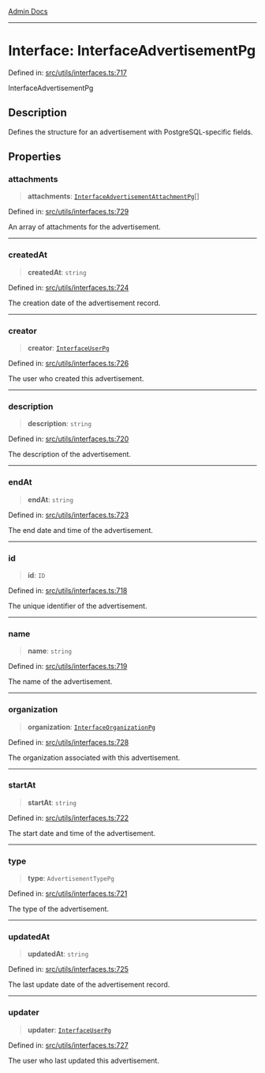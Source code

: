 [Admin Docs](/)

***

# Interface: InterfaceAdvertisementPg

Defined in: [src/utils/interfaces.ts:717](https://github.com/PalisadoesFoundation/talawa-admin/blob/main/src/utils/interfaces.ts#L717)

InterfaceAdvertisementPg

## Description

Defines the structure for an advertisement with PostgreSQL-specific fields.

## Properties

### attachments

> **attachments**: [`InterfaceAdvertisementAttachmentPg`](InterfaceAdvertisementAttachmentPg.md)[]

Defined in: [src/utils/interfaces.ts:729](https://github.com/PalisadoesFoundation/talawa-admin/blob/main/src/utils/interfaces.ts#L729)

An array of attachments for the advertisement.

***

### createdAt

> **createdAt**: `string`

Defined in: [src/utils/interfaces.ts:724](https://github.com/PalisadoesFoundation/talawa-admin/blob/main/src/utils/interfaces.ts#L724)

The creation date of the advertisement record.

***

### creator

> **creator**: [`InterfaceUserPg`](InterfaceUserPg.md)

Defined in: [src/utils/interfaces.ts:726](https://github.com/PalisadoesFoundation/talawa-admin/blob/main/src/utils/interfaces.ts#L726)

The user who created this advertisement.

***

### description

> **description**: `string`

Defined in: [src/utils/interfaces.ts:720](https://github.com/PalisadoesFoundation/talawa-admin/blob/main/src/utils/interfaces.ts#L720)

The description of the advertisement.

***

### endAt

> **endAt**: `string`

Defined in: [src/utils/interfaces.ts:723](https://github.com/PalisadoesFoundation/talawa-admin/blob/main/src/utils/interfaces.ts#L723)

The end date and time of the advertisement.

***

### id

> **id**: `ID`

Defined in: [src/utils/interfaces.ts:718](https://github.com/PalisadoesFoundation/talawa-admin/blob/main/src/utils/interfaces.ts#L718)

The unique identifier of the advertisement.

***

### name

> **name**: `string`

Defined in: [src/utils/interfaces.ts:719](https://github.com/PalisadoesFoundation/talawa-admin/blob/main/src/utils/interfaces.ts#L719)

The name of the advertisement.

***

### organization

> **organization**: [`InterfaceOrganizationPg`](InterfaceOrganizationPg.md)

Defined in: [src/utils/interfaces.ts:728](https://github.com/PalisadoesFoundation/talawa-admin/blob/main/src/utils/interfaces.ts#L728)

The organization associated with this advertisement.

***

### startAt

> **startAt**: `string`

Defined in: [src/utils/interfaces.ts:722](https://github.com/PalisadoesFoundation/talawa-admin/blob/main/src/utils/interfaces.ts#L722)

The start date and time of the advertisement.

***

### type

> **type**: `AdvertisementTypePg`

Defined in: [src/utils/interfaces.ts:721](https://github.com/PalisadoesFoundation/talawa-admin/blob/main/src/utils/interfaces.ts#L721)

The type of the advertisement.

***

### updatedAt

> **updatedAt**: `string`

Defined in: [src/utils/interfaces.ts:725](https://github.com/PalisadoesFoundation/talawa-admin/blob/main/src/utils/interfaces.ts#L725)

The last update date of the advertisement record.

***

### updater

> **updater**: [`InterfaceUserPg`](InterfaceUserPg.md)

Defined in: [src/utils/interfaces.ts:727](https://github.com/PalisadoesFoundation/talawa-admin/blob/main/src/utils/interfaces.ts#L727)

The user who last updated this advertisement.
